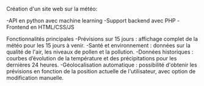 Création d'un site web sur la météo:

-API en python avec machine learning
-Support backend avec PHP
-Frontend en HTML/CSS/JS 

Fonctionnalités principales
-Prévisions sur 15 jours : affichage complet de la météo pour les 15 jours à venir.
-Santé et environnement : données sur la qualité de l'air, les niveaux de pollen et la pollution.
-Données historiques : courbes d’évolution de la température et des précipitations pour les dernières 24 heures.
-Géolocalisation automatique : possibilité d'obtenir les prévisions en fonction de la position actuelle de l'utilisateur, avec option de modification manuelle.